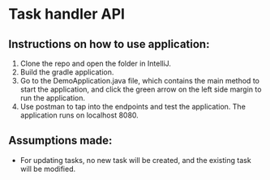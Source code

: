 # Task handler API

## Instructions on how to use application:

1. Clone the repo and open the folder in IntelliJ.
2. Build the gradle application.
3. Go to the DemoApplication.java file, which contains the main method to start the application, and click the green arrow on
the left side margin to run the application.
4. Use postman to tap into the endpoints and test the application. The application runs on localhost 8080.

## Assumptions made:

- For updating tasks, no new task will be created, and the existing task will be modified.
